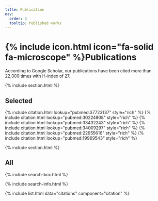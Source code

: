 ```yaml
---
title: Publication
nav:
  order: 3
  tooltip: Published works
---
```


# {% include icon.html icon="fa-solid fa-microscope" %}Publications

According to Google Scholar, our publications have been cited more than 22,000 times with H-index of 27.

{% include section.html %}

## Selected

{% include citation.html lookup="pubmed:37723137" style="rich" %}
{% include citation.html lookup="pubmed:30224808" style="rich" %}
{% include citation.html lookup="pubmed:33432243" style="rich" %}
{% include citation.html lookup="pubmed:34009297" style="rich" %}
{% include citation.html lookup="pubmed:22955616" style="rich" %}
{% include citation.html lookup="pubmed:19969543" style="rich" %}

{% include section.html %}

## All

{% include search-box.html %}

{% include search-info.html %}

{% include list.html data="citations" component="citation" %}

